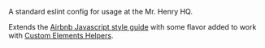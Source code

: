 A standard eslint config for usage at the Mr. Henry HQ.

Extends the [Airbnb Javascript style guide](https://github.com/airbnb/javascript) with some flavor added to work with [Custom Elements Helpers](https://github.com/mrhenry/custom-elements-helpers).